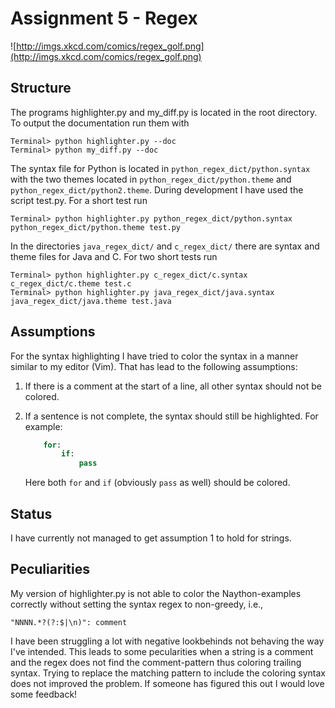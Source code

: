 # Assignment 5 - Regex

![http://imgs.xkcd.com/comics/regex_golf.png](http://imgs.xkcd.com/comics/regex_golf.png)

## Structure
The programs highlighter.py and my\_diff.py is located in the root
directory. To output the documentation run them with

```shell
Terminal> python highlighter.py --doc
Terminal> python my_diff.py --doc
```

The syntax file for Python is located in `python_regex_dict/python.syntax`
with the two themes located in `python_regex_dict/python.theme` and
`python_regex_dict/python2.theme`. During development I have used the
script test.py. For a short test run

```shell
Terminal> python highlighter.py python_regex_dict/python.syntax python_regex_dict/python.theme test.py
```

In the directories `java_regex_dict/` and `c_regex_dict/` there are syntax
and theme files for Java and C. For two short tests run

```shell
Terminal> python highlighter.py c_regex_dict/c.syntax c_regex_dict/c.theme test.c
Terminal> python highlighter.py java_regex_dict/java.syntax java_regex_dict/java.theme test.java
```


## Assumptions
For the syntax highlighting I have tried to color the syntax in a manner
similar to my editor (Vim). That has lead to the following assumptions:

1. If there is a comment at the start of a line, all other syntax should
   not be colored.
2. If a sentence is not complete, the syntax should still be highlighted.
   For example:

   ```Python
       for:
           if:
               pass
   ```

   Here both `for` and `if` (obviously `pass` as well) should be colored.

## Status
I have currently not managed to get assumption 1 to hold for strings.

## Peculiarities
My version of highlighter.py is not able to color the Naython-examples
correctly without setting the syntax regex to non-greedy, i.e.,

    "NNNN.*?(?:$|\n)": comment

I have been struggling a lot with negative lookbehinds not behaving the way
I've intended. This leads to some pecularities when a string is a comment
and the regex does not find the comment-pattern thus coloring trailing
syntax. Trying to replace the matching pattern to include the coloring
syntax does not improved the problem. If someone has figured this out I
would love some feedback!
